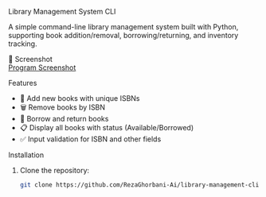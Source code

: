 Library Management System CLI

A simple command-line library management system built with Python, supporting book addition/removal, borrowing/returning, and inventory tracking.


📸 Screenshot  
[Program Screenshot](screenshot.png)

Features
- 📖 Add new books with unique ISBNs
- 🗑️ Remove books by ISBN
- 🔄 Borrow and return books
- 📋 Display all books with status (Available/Borrowed)
- ✅ Input validation for ISBN and other fields

Installation
1. Clone the repository:
   ```bash
   git clone https://github.com/RezaGhorbani-Ai/library-management-cli
